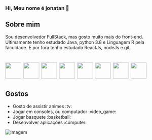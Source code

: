 ### Hi, Meu nome é jonatan 👋

## Sobre mim
Sou desenvolvedor FullStack, mas gosto muito mais do front-end.
Ultimamente tenho estudado Java, python 3.8 e Linguagem R pela faculdade.
E por fora tenho estudado ReactJs, nodeJs e git.
<h1>
  <img src="https://icons-for-free.com/iconfiles/png/512/vscode+icons+type+git-1324451303814718117.png" width="50px"/>
  <img src="https://icons-for-free.com/iconfiles/png/512/vscode+icons+type+python-1324451463772498768.png" width="50px"/>
  <img src="https://icons-for-free.com/iconfiles/png/512/command+develop+java+language+programming+software+icon-1320165727436849160.png" width="50px"/>
  <img src="https://user-images.githubusercontent.com/61751992/96060416-cfc24300-0e66-11eb-97d1-10f8907ea5fa.png" width="50px"/>
  <img src="https://icons-for-free.com/iconfiles/png/512/install+javascript+js+node+npm+tools+icon-1320165731324625592.png" width="50px"/>
  <img src="https://icons-for-free.com/iconfiles/png/512/javascript+original-1324760550805182024.png" width="50px"/>
  <img src="https://icons-for-free.com/iconfiles/png/512/html5+original+wordmark-1324760549222006872.png" width="50px"/>
  <img src="https://icons-for-free.com/iconfiles/png/512/css3+original+wordmark-1324760527491191236.png" width="50px"/>
</h1>

## Gostos
<ul>
  <li>Gosto de assistir animes :tv:</li>
  <li>Jogar em consoles, ou computador :video_game: </li>
  <li>Jogar basquete :basketball: </li>
  <li>Desenvolver aplicações :computer:</li>
</ul>

![Imagem](https://media.giphy.com/media/ZaueN0ipnurQlgKsRu/giphy.gif)

